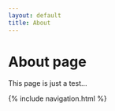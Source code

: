 ```yaml
---
layout: default
title: About
---
```

# About page

This page is just a test...

{% include navigation.html %}
